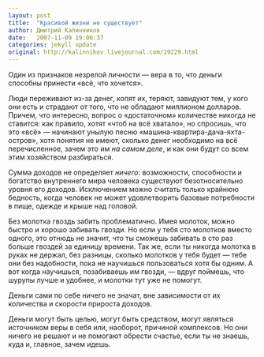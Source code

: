 ```yaml
---
layout: post
title:  "Красивой жизни не существует"
author: Дмитрий Калинников
date:   2007-11-09 19:06:37
categories: jekyll update
original: http://kalinnikov.livejournal.com/19229.html
---
```

Один из признаков незрелой личности — вера в то, что деньги способны принести «всё, что хочется». 

Люди переживают из-за денег, копят их, теряют, завидуют тем, у кого они есть и страдают от того, что не обладают миллионом долларов. Причем, что интересно, вопрос о «достаточном» количестве никогда не ставится: как правило, хотят «чтоб на всё хватало», но спросишь, что это «всё» — начинают унылую песню «машина-квартира-дача-яхта-остров», хотя понятия не имеют, сколько денег необходимо на всё перечисленное, зачем это им _на самом деле_, и как они будут со всем этим хозяйством разбираться.

Сумма доходов не определяет _ничего_: возможности, способности и богатство внутреннего мира человека существуют безотносительно уровня его доходов. Исключением можно считать только крайнюю бедность, когда человек не может удовлетворить базовые потребности в пище, одежде и крыше над головой.

Без молотка гвоздь забить проблематично. Имея молоток, можно быстро и хорошо забивать гвозди. Но если у тебя сто молотков вместо одного, это отнюдь не значит, что ты сможешь забивать в сто раз больше гвоздей за единицу времени. Так же, если ты никогда молотка в руках не держал, без разницы, сколько молотков у тебя будет — тебе они без надобности, пока не научишься пользоваться хотя бы одним. А вот когда научишься, позабиваешь им гвозди, — вдруг поймешь, что шурупы лучше и удобнее, и молотки тут уже не помогут. 

Деньги сами по себе ничего не значат, вне зависимости от их количества и скорости прироста доходов.

Деньги могут быть целью, могут быть средством, могут являться источником веры в себя или, наоборот, причиной комплексов. Но они ничего не решают и не помогают обрести счастье, если ты не знаешь, куда и, главное, зачем идешь.